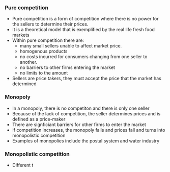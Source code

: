 ### Pure competition
- Pure competition is a form of competition where there is no power for the sellers to determine their prices. 
- It is a theoretical model that is exemplified by the real life fresh food markets
- Within pure competition there are:
	- many small sellers unable to affect market price.
	- homogenous products
	- no costs incurred for consumers changing from one seller to another.
	- no barriers to other firms entering the market
	- no limits to the amount
- Sellers are price takers, they must accept the price that the market has determined

### Monopoly
- In a monopoly, there is no competiton and there is only one seller
- Because of the lack of competition, the seller determines prices and is defined as a price-maker
- There are signficiant barriers for other firms to enter the market
- If competition increases, the monopoly fails and prices fall and turns into monopolistic competition
- Examples of monopolies include the postal system and water industry

### Monopolistic competition
- Different t 